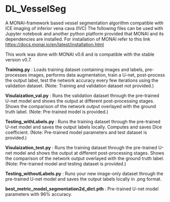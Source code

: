 # DL_VesselSeg
A MONAI-framework based vessel segmentation algorithm compatible with ICE imaging of inferior vena cava (IVC)
The following files can be used with Jupyter notebook and another python platform provided that MONAI and its dependencies are installed. For installation of MONAI refer to this link https://docs.monai.io/en/latest/installation.html

This work was done with MONAI v0.6 and is compatible with the stable version v0.7. 

**Training.py** : Loads training dataset containing images and labels, pre-processes images, performs data augmentation, train a U-net, post-process the output label, test the network accuracy every few iterations using the validation dataset. (Note: Training and validation dataset not provided.) 

**Visulaization_val.py** : Runs the validation dataset through the pre-trained U-net model and shows the output at different post-processing stages. Shows the comparison of the network output overlayed with the ground truth label. (Note: Pre-trained model is provided.)

**Testing_withLabels.py** : Runs the training dataset through the pre-trained U-net model and saves the output labels locally. Computes and saves Dice coefficient. (Note: Pre-trained model parameters and test dataset is provided.)

**Visulaization_test.py** : Runs the training dataset through the pre-trained U-net model and shows the output at different post-processing stages. Shows the comparison of the network output overlayed with the ground truth label. (Note: Pre-trained model and testing dataset is provided.)

**Testing_withoutLabels.py** : Runs your new image-only dataset through the pre-trained U-net model and saves the output labels locally in .png format.

**best_metric_model_segmentation2d_dict.pth** : Pre-trained U-net model parameters with 96% accuracy.

